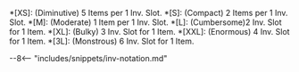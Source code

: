 *[XS]: (Diminutive) 5 Items per 1 Inv. Slot.
*[S]: (Compact) 2 Items per 1 Inv. Slot.
*[M]: (Moderate) 1 Item per 1 Inv. Slot.
*[L]: (Cumbersome)2  Inv. Slot for 1 Item.
*[XL]: (Bulky) 3 Inv. Slot for 1 Item.
*[XXL]: (Enormous) 4 Inv. Slot for 1 Item.
*[3L]: (Monstrous) 6 Inv. Slot for 1 Item.

--8<-- "includes/snippets/inv-notation.md"